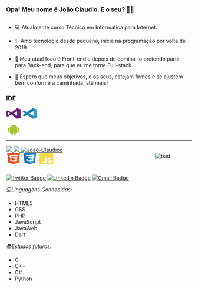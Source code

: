 ### Opa! Meu nome é João Claudio. E o seu? :man_technologist:

##
<link rel="stylesheet" href="https://cdn.jsdelivr.net/gh/devicons/devicon@v2.13.0/devicon.min.css">
<ul>
  <li>
    <p>
      💻 Atualmente curso Técnico em Informática para Internet.
    </p>
  </li>
  <li>
    <p>
      ✨ Amo tecnologia desde pequeno, inicie na programação por volta de 2019.
    </p>
  </li>
  <li>
    <p>
      📖 Meu atual foco é Front-end e depois de dominá-lo pretendo partir para Back-end, para que eu me torne Full-stack.
    </p>
  </li>
  <li>
    <p>
      🍃 Espero que meus objetivos, e os seus, estejam firmes e se ajustem bem conforme a caminhada, até mais!
    </p>
   </li>
 </ul>
 </div>
   <h3> IDE </h3>  
  
 <img align="center" alt="Visual Studio" height="30" width="40" src="https://raw.githubusercontent.com/devicons/devicon/9f4f5cdb393299a81125eb5127929ea7bfe42889/icons/visualstudio/visualstudio-plain.svg">

 <img align="center" alt="VS code" height="30" width="40" src="https://raw.githubusercontent.com/devicons/devicon/9f4f5cdb393299a81125eb5127929ea7bfe42889/icons/vscode/vscode-original.svg">

 <img align="center" alt="android studio" height="30" width="40" src="https://raw.githubusercontent.com/devicons/devicon/9f4f5cdb393299a81125eb5127929ea7bfe42889/icons/android/android-original.svg"><br>

  <hr>
 <div>
 <div>
  <a href="https://github.com/Joao-Claudioo">
  <img height="140em" src="https://github-readme-stats.vercel.app/api?username=amaraldemelloh&show_icons=true&theme=default&include_all_commits=true&count_private=true"/>
  <img height="140em" src="https://github-readme-stats.vercel.app/api/top-langs/?username=amaraldemelloh&layout=compact&langs_count=7&theme=default"/>
  <img src="https://komarev.com/ghpvc/?username=Joao-Claudioo&color=green" alt="Joao-Claudioo"/>
</div>
  <div>
  <img align="center" alt="Hen-HTML" height="30" width="40" src="https://raw.githubusercontent.com/devicons/devicon/master/icons/html5/html5-original.svg">
  <img align="center" alt="Hen-CSS" height="30" width="40" src="https://raw.githubusercontent.com/devicons/devicon/master/icons/css3/css3-original.svg">
  <img align="center" alt="Hen-Js" height="30" width="40" src="https://raw.githubusercontent.com/devicons/devicon/master/icons/javascript/javascript-plain.svg">
  <img align="right" alt="bad" width="100px" src="https://cdn.discordapp.com/attachments/877043925649604631/877695275857231932/5k1ngw.gif">
</div>
  
##
[![Twitter Badge](https://img.shields.io/badge/-@Joao_oOtaku-6633cc?style=flat-square&labelColor=6633cc&logo=twitter&logoColor=white&link=https://twitter.com/Joao_oOtaku)](https://twitter.com/Joao_oOtaku) 
[![Linkedin Badge](https://img.shields.io/badge/-Joao%20Claudio-6633cc?style=flat-square&logo=Linkedin&logoColor=white&link=https://www.linkedin.com/in/jo%C3%A3o-claudio-5a474516b/)](https://www.linkedin.com/in/jo%C3%A3o-claudio-5a474516b/) 
[![Gmail Badge](https://img.shields.io/badge/-joao10claudo@gmail.com-6633cc?style=flat-square&logo=Gmail&logoColor=white&link=mailto:joao10claudo@gmail.com)](mailto:joao10claudo@gmail.com)
  
*💻Linguagens Conhecidas:* 
- HTML5
- CSS
- PHP
- JavaScript
- JavaWeb
- Dart
  
*📚Estudos futuros:*
- C
- C++
- C#
- Python


